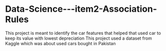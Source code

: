 # Data-Science---item2-Association-Rules
This project is meant to identify the car features that helped that used car to keep its value with lowest depreciation
This project used a dataset from Kaggle which was about used cars bought in Pakistan 
